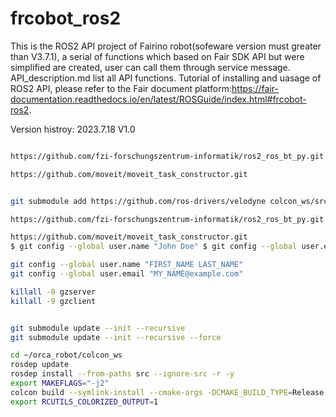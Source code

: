 # frcobot_ros2
This is the ROS2 API project of Fairino robot(sofeware version must greater than V3.7.1), a serial of functions which based on Fair SDK API but were simplified are created, user can call them through service message.
API_description.md list all API functions.
Tutorial of installing and uasage of ROS2 API, please refer to the Fair document platform:https://fair-documentation.readthedocs.io/en/latest/ROSGuide/index.html#frcobot-ros2.

Version histroy:
2023.7.18 V1.0

```bash

https://github.com/fzi-forschungszentrum-informatik/ros2_ros_bt_py.git

https://github.com/moveit/moveit_task_constructor.git


git submodule add https://github.com/ros-drivers/velodyne colcon_ws/src/OrcaRL2/localization/velodyne

https://github.com/fzi-forschungszentrum-informatik/ros2_ros_bt_py.git

https://github.com/moveit/moveit_task_constructor.git
$ git config --global user.name "John Doe" $ git config --global user.email hejhe@gmail.com

git config --global user.name "FIRST_NAME LAST_NAME"
git config --global user.email "MY_NAME@example.com"

killall -9 gzserver
killall -9 gzclient


git submodule update --init --recursive
git submodule update --init --recursive --force

cd ~/orca_robot/colcon_ws
rosdep update
rosdep install --from-paths src --ignore-src -r -y
export MAKEFLAGS="-j2"
colcon build --symlink-install --cmake-args -DCMAKE_BUILD_TYPE=Release
export RCUTILS_COLORIZED_OUTPUT=1

```